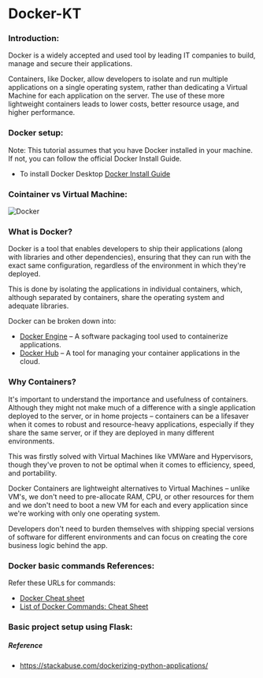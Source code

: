 # Docker-KT

### Introduction:

Docker is a widely accepted and used tool by leading IT companies to build, manage and secure their applications.

Containers, like Docker, allow developers to isolate and run multiple applications on a single operating system, rather than dedicating a Virtual Machine for each application on the server. The use of these more lightweight containers leads to lower costs, better resource usage, and higher performance.

### Docker setup:
Note: This tutorial assumes that you have Docker installed in your machine. If not, you can follow the official Docker Install Guide.

- To install Docker Desktop [Docker Install Guide](https://docs.docker.com/get-docker/)

### Cointainer vs Virtual Machine:
![Docker](images/container.PNG) 

### What is Docker?
Docker is a tool that enables developers to ship their applications (along with libraries and other dependencies), ensuring that they can run with the exact same configuration, regardless of the environment in which they're deployed.

This is done by isolating the applications in individual containers, which, although separated by containers, share the operating system and adequate libraries.

Docker can be broken down into:

- [Docker Engine](https://docs.docker.com/engine/) – A software packaging tool used to containerize applications.
- [Docker Hub](https://hub.docker.com/) – A tool for managing your container applications in the cloud.

### Why Containers?
It's important to understand the importance and usefulness of containers. Although they might not make much of a difference with a single application deployed to the server, or in home projects – containers can be a lifesaver when it comes to robust and resource-heavy applications, especially if they share the same server, or if they are deployed in many different environments.

This was firstly solved with Virtual Machines like VMWare and Hypervisors, though they've proven to not be optimal when it comes to efficiency, speed, and portability.

Docker Containers are lightweight alternatives to Virtual Machines – unlike VM's, we don't need to pre-allocate RAM, CPU, or other resources for them and we don't need to boot a new VM for each and every application since we're working with only one operating system.

Developers don't need to burden themselves with shipping special versions of software for different environments and can focus on creating the core business logic behind the app.
 
### Docker basic commands References:
Refer these URLs for commands:
- [Docker Cheat sheet](https://dockerlabs.collabnix.com/docker/cheatsheet/)
- [List of Docker Commands: Cheat Sheet](https://phoenixnap.com/kb/list-of-docker-commands-cheat-sheet)

### Basic project setup  using Flask:
##### Reference 
- https://stackabuse.com/dockerizing-python-applications/



